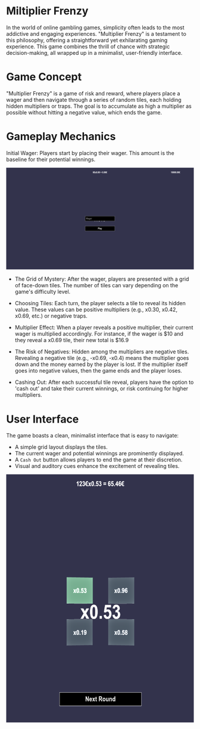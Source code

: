 # Miltiplier Frenzy

In the world of online gambling games, simplicity often leads to the most addictive and engaging experiences. "Multiplier Frenzy" is a testament to this philosophy, offering a straightforward yet exhilarating gaming experience. This game combines the thrill of chance with strategic decision-making, all wrapped up in a minimalist, user-friendly interface.

# Game Concept

"Multiplier Frenzy" is a game of risk and reward, where players place a wager and then navigate through a series of random tiles, each holding hidden multipliers or traps. The goal is to accumulate as high a multiplier as possible without hitting a negative value, which ends the game.

# Gameplay Mechanics

Initial Wager: Players start by placing their wager. This amount is the baseline for their potential winnings.

![](./static/img/balls1.png)

- The Grid of Mystery: After the wager, players are presented with a grid of face-down tiles. The number of tiles can vary depending on the game's difficulty level.

- Choosing Tiles: Each turn, the player selects a tile to reveal its hidden value. These values can be positive multipliers (e.g., x0.30, x0.42, x0.69, etc.) or negative traps.

- Multiplier Effect: When a player reveals a positive multiplier, their current wager is multiplied accordingly. For instance, if the wager is $10 and they reveal a x0.69 tile, their new total is $16.9

- The Risk of Negatives: Hidden among the multipliers are negative tiles. Revealing a negative tile (e.g., -x0.69, -x0.4) means the multiplier goes down and the money earned by the player is lost. If the multiplier itself goes into negative values, then the game ends and the player loses.

- Cashing Out: After each successful tile reveal, players have the option to 'cash out' and take their current winnings, or risk continuing for higher multipliers.

# User Interface
The game boasts a clean, minimalist interface that is easy to navigate:

- A simple grid layout displays the tiles.
- The current wager and potential winnings are prominently displayed.
- A `Cash Out` button allows players to end the game at their discretion.
- Visual and auditory cues enhance the excitement of revealing tiles.

![](./static/img/balls2.png)

